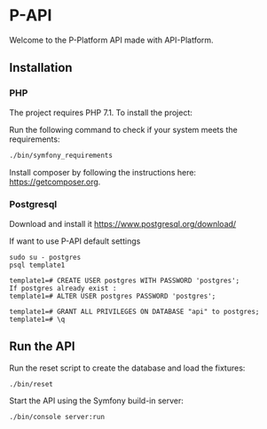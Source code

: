 P-API
=====

Welcome to the P-Platform API made with API-Platform.

Installation
------------

### PHP

The project requires PHP 7.1. To install the project:

Run the following command to check if your system meets the requirements:

```sh
./bin/symfony_requirements
```

Install composer by following the instructions here: https://getcomposer.org.

### Postgresql
Download and install it https://www.postgresql.org/download/

If want to use P-API default settings
```
sudo su - postgres
psql template1

template1=# CREATE USER postgres WITH PASSWORD 'postgres';
If postgres already exist :
template1=# ALTER USER postgres PASSWORD 'postgres';

template1=# GRANT ALL PRIVILEGES ON DATABASE "api" to postgres;
template1=# \q
```

Run the API
-----------

Run the reset script to create the database and load the fixtures:

```sh
./bin/reset
```

Start the API using the Symfony build-in server:

```sh
./bin/console server:run
```
